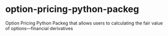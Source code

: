 # option-pricing-python-packeg
 Option Pricing Python Packeg that allows users to calculating the fair value of options—financial derivatives 
